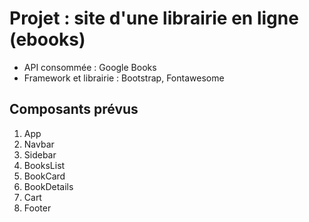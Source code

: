 # Projet : site d'une librairie en ligne (ebooks)

- API consommée : Google Books
- Framework et librairie : Bootstrap, Fontawesome


## Composants prévus

  1. App
  2. Navbar
  3. Sidebar
  4. BooksList
  5. BookCard
  6. BookDetails
  7. Cart
  8. Footer




